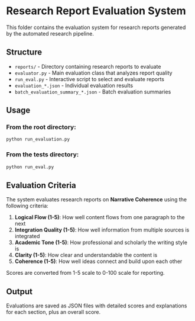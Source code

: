 # Research Report Evaluation System

This folder contains the evaluation system for research reports generated by the automated research pipeline.

## Structure

- `reports/` - Directory containing research reports to evaluate
- `evaluator.py` - Main evaluation class that analyzes report quality
- `run_eval.py` - Interactive script to select and evaluate reports
- `evaluation_*.json` - Individual evaluation results
- `batch_evaluation_summary_*.json` - Batch evaluation summaries

## Usage

### From the root directory:
```bash
python run_evaluation.py
```

### From the tests directory:
```bash
python run_eval.py
```

## Evaluation Criteria

The system evaluates research reports on **Narrative Coherence** using the following criteria:

1. **Logical Flow (1-5)**: How well content flows from one paragraph to the next
2. **Integration Quality (1-5)**: How well information from multiple sources is integrated
3. **Academic Tone (1-5)**: How professional and scholarly the writing style is
4. **Clarity (1-5)**: How clear and understandable the content is
5. **Coherence (1-5)**: How well ideas connect and build upon each other

Scores are converted from 1-5 scale to 0-100 scale for reporting.

## Output

Evaluations are saved as JSON files with detailed scores and explanations for each section, plus an overall score. 